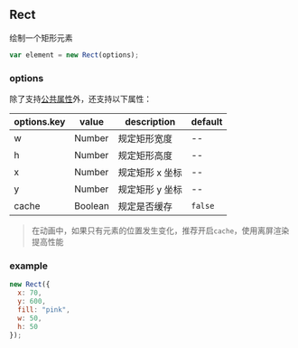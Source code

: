 ## Rect

绘制一个矩形元素

```js
var element = new Rect(options);
```

### options

除了支持[公共属性](../Element.md)外，还支持以下属性：

| options.key | value   | description     | default |
| ----------- | ------- | --------------- | ------- |
| w           | Number  | 规定矩形宽度    | --      |
| h           | Number  | 规定矩形高度    | --      |
| x           | Number  | 规定矩形 x 坐标 | --      |
| y           | Number  | 规定矩形 y 坐标 | --      |
| cache       | Boolean | 规定是否缓存    | `false` |

> 在动画中，如果只有元素的位置发生变化，推荐开启`cache`，使用离屏渲染提高性能

### example

```js
new Rect({
  x: 70,
  y: 600,
  fill: "pink",
  w: 50,
  h: 50
});
```
